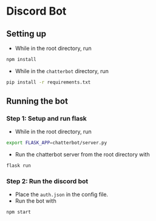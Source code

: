# Discord Bot

## Setting up
- While in the root directory, run
```sh
npm install
```
- While in the `chatterbot` directory, run
```sh
pip install -r requirements.txt
```

## Running the bot

### Step 1: Setup and run flask
- While in the root directory, run
```sh
export FLASK_APP=chatterbot/server.py
```
- Run the chatterbot server from the root directory with
```sh
flask run
```

### Step 2: Run the discord bot
- Place the `auth.json` in the config file.
- Run the bot with
```sh
npm start
```
